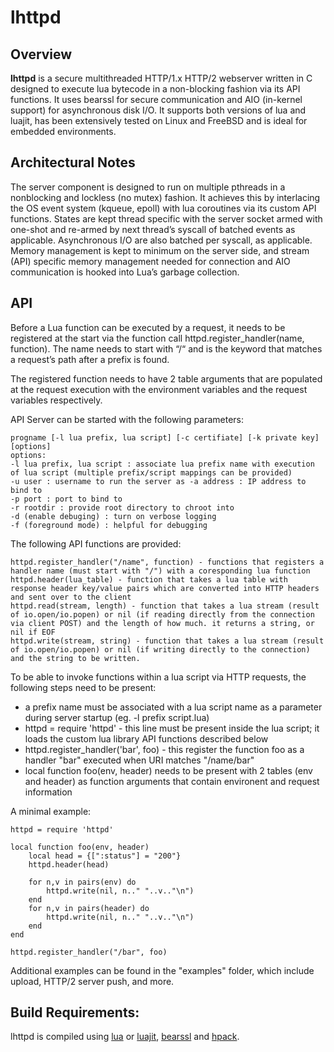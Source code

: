 # lhttpd

## Overview

**lhttpd** is a secure multithreaded HTTP/1.x HTTP/2 webserver written in C designed to execute lua bytecode in a non-blocking fashion via its API functions. It uses bearssl for secure communication and AIO (in-kernel support) for asynchronous disk I/O. It supports both versions of lua and luajit, has been extensively tested on Linux and FreeBSD and is ideal for embedded environments.

## Architectural Notes

The server component is designed to run on multiple pthreads in a nonblocking and lockless (no mutex) fashion. It achieves this by interlacing the OS event system (kqueue, epoll) with lua coroutines via its custom API functions. States are kept thread specific with the server socket armed with one-shot and re-armed by next thread’s syscall of batched events as applicable. Asynchronous I/O are also batched per syscall, as applicable. Memory management is kept to minimum on the server side, and stream (API) specific memory management needed for connection and AIO communication is hooked into Lua’s garbage collection.

## API 

Before a Lua function can be executed by a request, it needs to be registered at the start via the function call httpd.register_handler(name, function). The name needs to start with “/“ and is the keyword that matches a request’s path after a prefix is found.

The registered function needs to have 2 table arguments that are populated at the request execution with the environment variables and the request variables respectively.


API Server can be started with the following parameters:

    progname [-l lua prefix, lua script] [-c certifiate] [-k private key] [options] 
    options: 
    -l lua prefix, lua script : associate lua prefix name with execution of lua script (multiple prefix/script mappings can be provided) 
    -u user : username to run the server as -a address : IP address to bind to 
    -p port : port to bind to 
    -r rootdir : provide root directory to chroot into 
    -d (enable debuging) : turn on verbose logging 
    -f (foreground mode) : helpful for debugging

The following API functions are provided:

    httpd.register_handler("/name", function) - functions that registers a handler name (must start with "/") with a coresponding lua function
    httpd.header(lua_table) - function that takes a lua table with response header key/value pairs which are converted into HTTP headers and sent over to the client
    httpd.read(stream, length) - function that takes a lua stream (result of io.open/io.popen) or nil (if reading directly from the connection via client POST) and the length of how much. it returns a string, or nil if EOF 
    httpd.write(stream, string) - function that takes a lua stream (result of io.open/io.popen) or nil (if writing directly to the connection) and the string to be written.

To be able to invoke functions within a lua script via HTTP requests, the following steps need to be present:

- a prefix name must be associated with a lua script name as a parameter during server startup (eg. -l prefix script.lua)
- httpd = require 'httpd' - this line must be present inside the lua script; it loads the custom lua library API functions described below
- httpd.register_handler('bar', foo) - this register the function foo as a handler "bar" executed when URI matches "/name/bar"
- local function foo(env, header) needs to be present with 2 tables (env and header) as function arguments that contain environent and request information

A minimal example: 

    httpd = require 'httpd'

    local function foo(env, header) 
        local head = {[":status"] = "200"} 
        httpd.header(head)

        for n,v in pairs(env) do
            httpd.write(nil, n.." "..v.."\n")
        end
        for n,v in pairs(header) do
            httpd.write(nil, n.." "..v.."\n")
        end
    end

    httpd.register_handler("/bar", foo)
    
 Additional examples can be found in the "examples" folder, which include upload, HTTP/2 server push, and more.
 
 ## Build Requirements:
 lhttpd is compiled using [lua](https://www.lua.org) or [luajit](https://luajit.org/), [bearssl](https://bearssl.org/) and [hpack](https://github.com/reyk/hpack).
 
 
